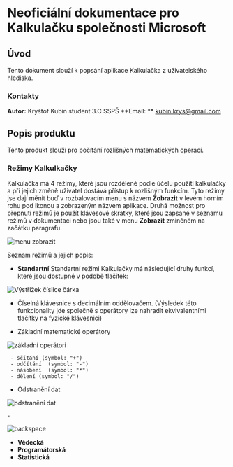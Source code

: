 # Neoficiální dokumentace pro Kalkulačku společnosti Microsoft

## Úvod
Tento dokument slouží k popsání aplikace Kalkulačka z uživatelského hlediska.

### Kontakty
**Autor:** Kryštof Kubín student 3.C SSPŠ
**Email: ** kubin.krys@gmail.com

## Popis produktu
Tento produkt slouží pro počítání rozlišných matematických operací.


### Režimy Kalkulkačky
Kalkulačka má 4 režimy, které jsou rozdělené podle účelu použití kalkulačky a při jejich změně uživatel dostává přístup k rozlišným funkcím.
Tyto režimy jse dají měnit buď v rozbalovacím menu s názvem **Zobrazit** v levém horním rohu pod ikonou a zobrazeným názvem aplikace. Druhá možnost pro přepnutí režimů je použít klávesové skratky, které jsou zapsané v seznamu režimů v dokumentaci nebo jsou také v menu **Zobrazit** zmíněném na začátku paragrafu.

![menu zobrazit](https://github.com/Krbin/test/assets/115635885/3dfafa35-f7f2-4877-95ef-b21a4c7428c3)

Seznam režimů a jejich popis:
 - **Standartní**
   Standartní režimi Kalkulačky má následující druhy funkcí, které jsou dostupné v podobě tlačítek:

![Výstřižek číslice čárka](https://github.com/Krbin/test/assets/115635885/90063aed-4155-4568-9a28-ad9ddf04ca21)

   - Číselná klávesnice s decimálním oddělovačem. (Výsledek této funkcionality jde společně s operátory lze nahradit ekvivalentními tlačítky na fyzické klávesnici)
   


   - Základní matematické operátory

![základní operátori](https://github.com/Krbin/test/assets/115635885/7437f520-669b-4e69-b8b1-a379a28bf4b0)

     - sčítání (symbol: "+")
     - odčítání  (symbol: "-")
     - násobení  (symbol: "*")
     - dělení (symbol: "/")



   - Odstranění dat

![odstranění dat](https://github.com/Krbin/test/assets/115635885/75c3ae3f-7daa-4fd5-9fd4-34b87fe0d050)


    - 
![backspace](https://github.com/Krbin/test/assets/115635885/98859a32-4847-42cb-9915-0d2b258dc913)
 
 - **Vědecká**
 - **Programátorská**
 - **Statistická**


